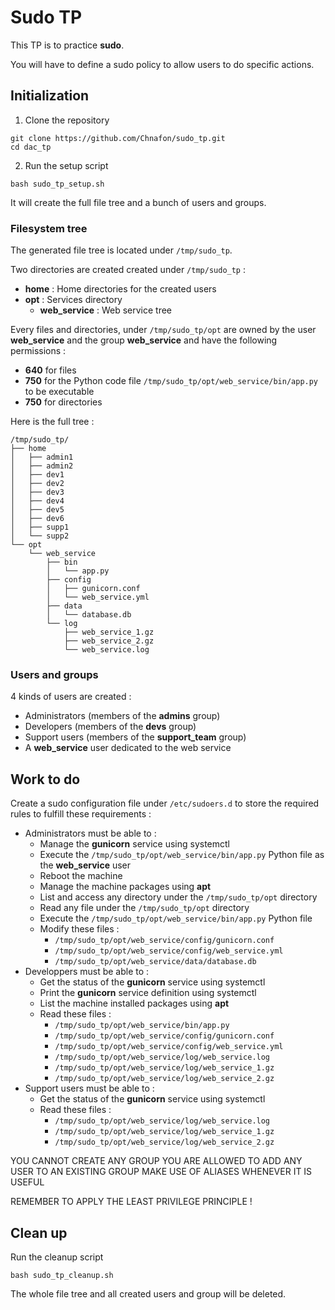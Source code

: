 # Sudo TP

This TP is to practice **sudo**.

You will have to define a sudo policy to allow users to do specific actions.

## Initialization

1. Clone the repository

```shell
git clone https://github.com/Chnafon/sudo_tp.git
cd dac_tp
```

2. Run the setup script

```shell
bash sudo_tp_setup.sh
```

It will create the full file tree and a bunch of users and groups.

### Filesystem tree

The generated file tree is located under `/tmp/sudo_tp`.

Two directories are created created under `/tmp/sudo_tp` :
* **home** : Home directories for the created users
* **opt** : Services directory
    * **web_service** : Web service tree

Every files and directories, under `/tmp/sudo_tp/opt` are owned by the user **web_service** and the group **web_service** and have the following permissions :
* **640** for files
* **750** for the Python code file `/tmp/sudo_tp/opt/web_service/bin/app.py` to be executable
* **750** for directories

Here is the full tree :

```shell
/tmp/sudo_tp/
├── home
│   ├── admin1
│   ├── admin2
│   ├── dev1
│   ├── dev2
│   ├── dev3
│   ├── dev4
│   ├── dev5
│   ├── dev6
│   ├── supp1
│   └── supp2
└── opt
    └── web_service
        ├── bin
        │   └── app.py
        ├── config
        │   ├── gunicorn.conf
        │   └── web_service.yml
        ├── data
        │   └── database.db
        └── log
            ├── web_service_1.gz
            ├── web_service_2.gz
            └── web_service.log
```

### Users and groups

4 kinds of users are created :
* Administrators (members of the **admins** group)
* Developers (members of the **devs** group)
* Support users (members of the **support_team** group)
* A **web_service** user dedicated to the web service

## Work to do

Create a sudo configuration file under `/etc/sudoers.d` to store the required rules to fulfill these requirements :
* Administrators must be able to :
    * Manage the **gunicorn** service using systemctl
    * Execute the `/tmp/sudo_tp/opt/web_service/bin/app.py` Python file as the **web_service** user
    * Reboot the machine
    * Manage the machine packages using **apt**
    * List and access any directory under the `/tmp/sudo_tp/opt` directory
    * Read any file under the `/tmp/sudo_tp/opt` directory
    * Execute the `/tmp/sudo_tp/opt/web_service/bin/app.py` Python file
    * Modify these files :
        * `/tmp/sudo_tp/opt/web_service/config/gunicorn.conf`
        * `/tmp/sudo_tp/opt/web_service/config/web_service.yml`
        * `/tmp/sudo_tp/opt/web_service/data/database.db`
* Developpers must be able to :
    * Get the status of the **gunicorn** service using systemctl
    * Print the **gunicorn** service definition using systemctl
    * List the machine installed packages using **apt**
    * Read these files :
        * `/tmp/sudo_tp/opt/web_service/bin/app.py`
        * `/tmp/sudo_tp/opt/web_service/config/gunicorn.conf`
        * `/tmp/sudo_tp/opt/web_service/config/web_service.yml`
        * `/tmp/sudo_tp/opt/web_service/log/web_service.log`
        * `/tmp/sudo_tp/opt/web_service/log/web_service_1.gz`
        * `/tmp/sudo_tp/opt/web_service/log/web_service_2.gz`
* Support users must be able to :
    * Get the status of the **gunicorn** service using systemctl
    * Read these files :
        * `/tmp/sudo_tp/opt/web_service/log/web_service.log`
        * `/tmp/sudo_tp/opt/web_service/log/web_service_1.gz`
        * `/tmp/sudo_tp/opt/web_service/log/web_service_2.gz`

YOU CANNOT CREATE ANY GROUP 
YOU ARE ALLOWED TO ADD ANY USER TO AN EXISTING GROUP
MAKE USE OF ALIASES WHENEVER IT IS USEFUL

REMEMBER TO APPLY THE LEAST PRIVILEGE PRINCIPLE !

## Clean up

Run the cleanup script

```shell
bash sudo_tp_cleanup.sh
```

The whole file tree and all created users and group will be deleted.
